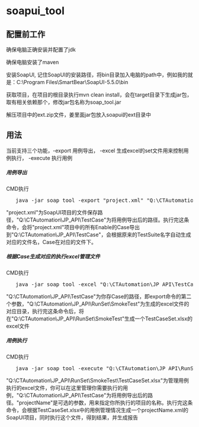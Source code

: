 # soapui_tool

<h2>配置前工作</h2>
    <p>确保电脑正确安装并配置了jdk</p>
    <p>确保电脑安装了maven</p>
    <p>安装SoapUI, 记住SoapUI的安装路径，将bin目录加入电脑的path中，例如我的就是：C:\Program Files\SmartBear\SoapUI-5.5.0\bin</p>    
    <p>获取项目，在项目的根目录执行mvn clean install，会在target目录下生成jar包，取有相关依赖那个，修改jar包名称为soap_tool.jar</p>
    <p>解压项目中的ext.zip文件，姜里面jar包放入soapui的ext目录中</p>
    

<h2>用法</h2>
当前支持三个功能，-export 用例导出， -excel 生成excel的set文件用来控制用例执行， -execute 执行用例

<h5>用例导出</h5>
<p>CMD执行</p>
<pre>
   java -jar soap_tool -export "project.xml" "Q:\CTAutomation\JP_API\TestCase" 
</pre>
<p>"project.xml"为SoapUI项目的文件保存路径，"Q:\CTAutomation\JP_API\TestCase"为将用例导出后的路径。执行完这条命令，会将"project.xml"项目中的所有Enable的Case导出到"Q:\CTAutomation\JP_API\TestCase"，会根据原来的TestSuite名字自动生成对应的文件名，Case在对应的文件下。</p>
  
<h5>根据Case生成对应的执行excel管理文件</h5>
<p>CMD执行</p>
<pre>
   java -jar soap_tool -excel "Q:\CTAutomation\JP_API\TestCase"  "Q:\CTAutomation\JP_API\RunSet\SmokeTest"
</pre>
<p>"Q:\CTAutomation\JP_API\TestCase"为你存Case的路径，即export命令的第二个参数，"Q:\CTAutomation\JP_API\RunSet\SmokeTest"为生成的excel文件的对应目录，执行完这条命令后，将在"Q:\CTAutomation\JP_API\RunSet\SmokeTest"生成一个TestCaseSet.xlsx的excel文件</p>

<h5>用例执行</h5>
<p>CMD执行</p>
<pre>
   java -jar soap_tool -execute "Q:\CTAutomation\JP_API\RunSet\SmokeTest\TestCaseSet.xlsx" "Q:\CTAutomation\JP_API\TestCase" "projectName"
</pre>
<p>"Q:\CTAutomation\JP_API\RunSet\SmokeTest\TestCaseSet.xlsx"为管理用例执行的excel文件，你可以在这里管理你需要执行的用例，"Q:\CTAutomation\JP_API\TestCase"为将用例导出后的路径。"projectName"是可选的参数，用来指定你所执行的项目的名称。执行完这条命令，会根据TestCaseSet.xlsx中的用例管理情况生成一个projectName.xml的SoapUI项目，同时执行这个文件，得到结果，并生成报告</p>
